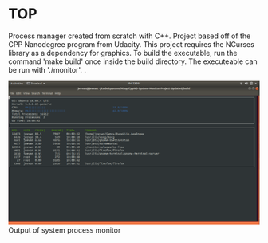 # TOP
Process manager created from scratch with C++. Project based off of the CPP Nanodegree program from Udacity. This project requires the NCurses library as a dependency for graphics. To build the executable, run the command 'make build' once inside the build directory. The executeable can be run with './monitor'. .

![](/Images_TOP/process_monitor.png)
Output of system process monitor

